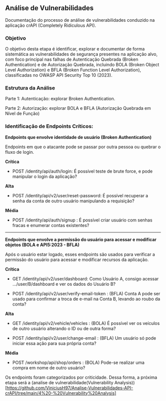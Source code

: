 ## Análise de Vulnerabilidades

Documentação do processo de análise de vulnerabilidades conduzido na aplicação crAPI (Completely Ridiculous API).

### Objetivo

O objetivo desta etapa é identificar, explorar e documentar de forma sistemática as vulnerabilidades de segurança presentes na aplicação alvo, com foco principal nas falhas de Autenticação Quebrada (Broken Authentication) e de Autorização Quebrada, incluindo BOLA (Broken Object Level Authorization) e BFLA (Broken Function Level Authorization), classificadas no OWASP API Security Top 10 (2023).

### Estrutura da Análise

Parte 1: Autenticação: explorar Broken Authentication.

Parte 2: Autorização: explorar BOLA e BFLA (Autorização Quebrada em Nível de Função)

### Identificação de Endpoints Críticos:


**Endpoints que envolve identidade de usuário (Broken Authentication)**

Endpoints em que o atacante pode se passar por outra pessoa ou quebrar o fluxo de login.

**Crítica**

- POST /identity/api/auth/login: É possível teste de brute force, e pode manipular o login da aplicação?

**Alta**
- POST /identity/api/v2/user/reset-password: É possível recuperar a senha da conta de outro usuário manipulando a requisição?

**Média**
- POST /identity/api/auth/signup : É possível criar usuário com senhas fracas e enumerar contas existentes?

---

**Endpoints que envolve a permissão do usuário para acessar e modificar objetos (BOLA e API5:2023 - BFLA)**

Após o usuário estar logado, esses endpoints são usados para verificar a permissão do usuário para acessar e modificar recursos da aplicação.

**Crítica**

- GET /identity/api/v2/user/dashboard: Como Usuário A, consigo acessar .../user/B/dashboard e ver os dados do Usuário B?

- POST /identity/api/v2/user/verify-email-token : (BFLA) Conta A pode ser usado para confirmar a troca de e-mail na Conta B, levando ao roubo da conta?

**Alta**

- GET /identity/api/v2/vehicle/vehicles : (BOLA) É possível ver os veículos de outro usuário alterando o ID ou de outra forma?

- POST /identity/api/v2/user/change-email : (BFLA) Um usuário só pode iniciar essa ação para sua própria conta?

**Média**

- POST /workshop/api/shop/orders : (BOLA) Pode-se realizar uma compra em nome de outro usuário? 


Os endpoints foram categorizados por criticidade. Dessa forma, a próxima etapa será a (analise de vulnerabilidade(Vulnerability Analysis))[https://github.com/ViniciusH97/Analise-Vulnerabilidades-API-crAPI/tree/main/4%20-%20Vulnerability%20Analysis]